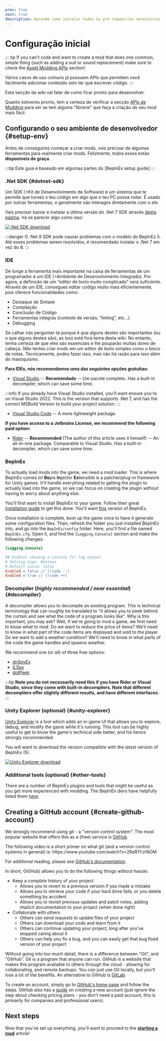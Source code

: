 ```yaml
---
prev: true
next: true
description: Aprende como instalar todos os pré-requezitos necessários para começar a criar mods para o Lethal Company.
---
```


# Configuração inicial

::: tip
If you can't code and want to create a mod that does one common, simple thing (such as adding a suit or sound replacement) make sure to check the [Asset Modding APIs](/dev/apis/overview#asset-apis) section!

Vários casos de uso comuns já possuem APIs que permitem você facilmente adicionar conteúdo sem ter que escrever código.
:::

Esta secção da wiki vai falar de como ficar pronto para desenvolver.

Quanto estiveres pronto, tem a certeza de verificar a secção [APIs de Modding](/dev/apis/overview) para ver se tem alguma "librarie" que faça a criação do seu mod mais fácil.

## Configurando o seu ambiente de desenvolvedor {#setup-env}

Antes de conseguires começar a criar mods, vais precisar de algumas ferramentas para realmente criar mods. Felizmente, todos esses estão **disponíveis de graça**.

:::tip
Este guia é baseado em algumas partes do [BepInEx setup guide]
:::

### .Net SDK {#dotnet-sdk}

Um SDK (=Kit de Desenvolvimento de Software) é um sistema que te permite que tornes o teu código em algo que o teu PC possa rodar. É usado por outras ferramentas, e geralmente não interages diretamente com o ele.

Vais precisar baixar e instalar a última versão do .Net 7 SDK através [desta página](https://dotnet.microsoft.com/en-us/download/dotnet/7.0). Irá se parecer algo como isso:

[![.Net SDK download](/images/initial-setup/net7sdkdownload.png)](https://dotnet.microsoft.com/en-us/download/dotnet/7.0)

:::danger
O .Net 9 SDK pode causar problemas com o modelo do BepInEz 5. Até esses problemas serem resolvidos, é recomendado instalar o .Net 7 em vez do 8.
:::

### IDE

De longe a ferramenta mais importante na caixa de ferramentas de um programador é um IDE (=Ambiente de Desenvolvimento Integrado). Por agora, a definição de um "editor de texto muito complicado" será suficiente. Através de um IDE, consegues editar código muito mais eficientemente, pois oferece funcionalidades como:

- Destaque de Sintaxe
- Compilação
- Conclusão de Código
- Ferramentas integras (controle de versão, "linting", etc...)
- Debugging

Se calhar irás perguntar-te porque é que alguns destes são importantes (ou o que alguns destes são), as isso está fora tema desta wiki. No entanto, tenha certeza de que eles são essenciais e lhe pouparão muitas dores de cabeça. _Não_ tentes criar mods em um editor de texto simples como o bloco de notas. Tecnicamente, podes fazer isso, mas não há rasão para isso além do masoquismo.

**Para IDEs, nós recomendamos uma das seguintes opções gratuitas:**

- [Visual Studio](https://visualstudio.microsoft.com/) -- **Recomendado** -- Um pacote completo. Has a built-in decompiler, which can save some time.

:::info
If you already have Visual Studio installed, you'll want ensure you're on Visual Studio 2022. This is the version that supports .Net 7, and has the correct MSBuild Version to build your project solution.
:::

- [Visual Studio Code](https://code.visualstudio.com/) -- A more lightweight package.

**If you have access to a Jetbrains License, we recommend the following paid option:**

- [Rider](https://www.jetbrains.com/rider/) -- **Recommended** (The author of this article uses it himself) -- An all-in-one package. Comparable to Visual Studio. Has a built-in decompiler, which can save some time.

### BepInEx

To actually load mods into the game, we need a mod loader. This is where BepInEx comes in! **Be**pis **In**jector **Ex**tensible is a patcher/plug-in framework for Unity games. It'll handle everything related to getting the plugin to actually load into the game, so we can focus on creating the plugin without having to worry about anything else.

You'll first want to install BepInEx to your game. Follow their great [installation guide](https://docs.bepinex.dev/articles/user_guide/installation/index.html) to get this done. You'll want [this](https://github.com/BepInEx/BepInEx/releases/download/v5.4.22/BepInEx_x64_5.4.22.0.zip) version of BepInEx.

Once installation is complete, boot up the game once to have it generate some configuration files. Then, refresh the folder you just installed BepInEx into, and go into the `BepInEx/config` folder. Here, you'll find a file named `BepInEx.cfg`. Open it, and find the `[Logging.Console]` section and make the following changes:

```ini
[Logging.Console]

## Enables showing a console for log output.
# Setting type: Boolean
# Default value: false
Enabled = false // [!code --]
Enabled = true // [!code ++]
```

### Decompiler (_highly recommended / near essential_) {#decompiler}

A decompiler allows you to decompile an existing program. This is technical terminology that can roughly be translated to "it allows you to peek behind the curtain and see what the code of a program looks like". Why is this important, you may ask? Well, if we're going to mod a game, we first need to know _what_ to mod. Do we want to reduce the price of items? We'll need to know in what part of the code items are displayed and sold to the player. Do we want to add a weather condition? We'll need to know in what parts of the code the game handles and spawns weather.

We recommend one (or all) of three free options:

- [dnSpyEx](https://github.com/dnSpyEx/dnSpy)
- [ILSpy](https://github.com/icsharpcode/ILSpy)
- [dotPeek](https://www.jetbrains.com/decompiler/)

:::tip
**Note you do not necessarily need this if you have Rider or Visual Studio, since they come with built-in decompilers. Note that different decompilers offer slightly different results, and have different interfaces.**
:::

### Unity Explorer (optional) {#unity-explorer}

[Unity Explorer](https://github.com/sinai-dev/UnityExplorer) is a tool which adds an in-game UI that allows you to explore, debug, and modify the game while it's running. This tool can be highly useful to get to know the game's technical side better, and his hence strongly recommended.

You will want to download the version compatible with the latest version of BepInEx (5).

[![Unity Explorer download](/images/initial-setup/unityexplorerdownload.png)](https://github.com/sinai-dev/UnityExplorer/releases/latest/download/UnityExplorer.BepInEx5.Mono.zip)

### Additional tools (optional) {#other-tools}

There are a number of BepInEx plugins and tools that might be useful as you get more experienced with modding. The BepInEx devs have helpfully listed them [here](https://docs.bepinex.dev/articles/dev_guide/dev_tools.html).

## Creating a GitHub account {#create-github-account}

We strongly recommend using git - a "version control system". The most popular website that offers this as a (free) service is [GitHub](https://github.com/).

The following video is a short primer on what git (and a version control systems in general) is: https\://www\.youtube.com/watch?v=2ReR1YJrNOM

For additional reading, please see [GitHub's documentation](https://docs.github.com/en/get-started/quickstart/hello-world).

In short, Git(Hub) allows you to do the following things without hassle:

- Keep a _complete_ history of your project
  - Allows you to revert to a previous version if you made a mistake
  - Allows you to retrieve your code if your hard drive fails, or you delete something by accident
  - Allows you to revisit previous updates and patch notes, adding implicit documentation to your project (when done right)
- Collaborate with others
  - Others can send _requests_ to update files of your project
  - Others can download your code and learn from it
  - Others can continue updating your project, _long_ after you've stopped caring about it
  - Others can help you fix a bug, and you can easily get that bug fixed version of your project

Without going into too much detail, there is a difference between "Git", and "GitHub". Git is a program that anyone can run. GitHub is a website that makes this program available to others through the cloud - allowing for collaborating, and remote backups. You _can_ just use Git locally, but you'll lose a lot of the benefits. An alternative to GitHub is [GitLab](https://about.gitlab.com/).

To create an account, simply go to [GitHub's home page](https://github.com/) and follow the steps. GitHub also has a [guide](https://docs.github.com/en/get-started/onboarding/getting-started-with-your-github-account) on creating a new account (just ignore the step about checking pricing plans - you don't need a paid account, this is primarily for companies and professional users).

## Next steps

Now that you've set up everything, you'll want to proceed to the **[starting a mod](starting-a-mod)** article!
